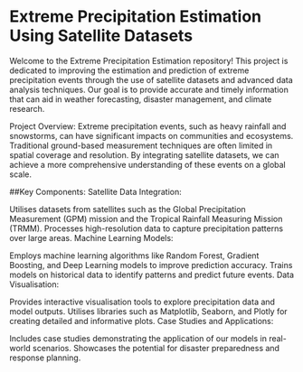 # Extreme Precipitation Estimation Using Satellite Datasets

Welcome to the Extreme Precipitation Estimation repository! This project is dedicated to improving the estimation and prediction of extreme precipitation events through the use of satellite datasets and advanced data analysis techniques. Our goal is to provide accurate and timely information that can aid in weather forecasting, disaster management, and climate research.

Project Overview:
Extreme precipitation events, such as heavy rainfall and snowstorms, can have significant impacts on communities and ecosystems. Traditional ground-based measurement techniques are often limited in spatial coverage and resolution. By integrating satellite datasets, we can achieve a more comprehensive understanding of these events on a global scale.

##Key Components:
Satellite Data Integration:

Utilises datasets from satellites such as the Global Precipitation Measurement (GPM) mission and the Tropical Rainfall Measuring Mission (TRMM).
Processes high-resolution data to capture precipitation patterns over large areas.
Machine Learning Models:

Employs machine learning algorithms like Random Forest, Gradient Boosting, and Deep Learning models to improve prediction accuracy.
Trains models on historical data to identify patterns and predict future events.
Data Visualisation:

Provides interactive visualisation tools to explore precipitation data and model outputs.
Utilises libraries such as Matplotlib, Seaborn, and Plotly for creating detailed and informative plots.
Case Studies and Applications:

Includes case studies demonstrating the application of our models in real-world scenarios.
Showcases the potential for disaster preparedness and response planning.

